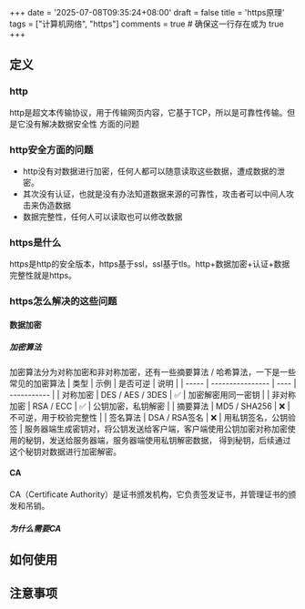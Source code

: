 +++
date = '2025-07-08T09:35:24+08:00'
draft = false
title = 'https原理'
tags  = ["计算机网络", "https"]
comments = true    # 确保这一行存在或为 true
+++

## 定义
### http
http是超文本传输协议，用于传输网页内容，它基于TCP，所以是可靠性传输。但是它没有解决数据安全性
方面的问题
### http安全方面的问题
* http没有对数据进行加密，任何人都可以随意读取这些数据，遭成数据的泄密。
* 其次没有认证，也就是没有办法知道数据来源的可靠性，攻击者可以中间人攻击来伪造数据
* 数据完整性，任何人可以读取也可以修改数据
### https是什么
https是http的安全版本，https基于ssl，ssl基于tls。http+数据加密+认证+数据完整性就是https。
### https怎么解决的这些问题
#### 数据加密
##### 加密算法
加密算法分为对称加密和非对称加密，还有一些摘要算法 / 哈希算法，一下是一些常见的加密算法
| 类型    | 示例               | 是否可逆 | 说明          |
| ----- | ---------------- | ---- | ----------- |
| 对称加密  | DES / AES / 3DES | ✅    | 加密解密用同一密钥   |
| 非对称加密 | RSA / ECC        | ✅    | 公钥加密，私钥解密   |
| 摘要算法  | MD5 / SHA256     | ❌    | 不可逆，用于校验完整性 |
| 签名算法  | DSA / RSA签名      | ❌    | 用私钥签名，公钥验签  |
服务器端生成密钥对，将公钥发送给客户端，客户端使用公钥加密对称加密使用的秘钥，发送给服务器端，服务器端使用私钥解密数据，
得到秘钥，后续通过这个秘钥对数据进行加密解密。
#### CA
CA（Certificate Authority）是证书颁发机构，它负责签发证书，并管理证书的颁发和吊销。
##### 为什么需要CA

## 如何使用
## 注意事项
